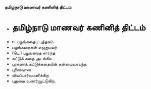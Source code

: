 **தமிழ்நாடு மாணவர் கணினித் திட்டம்**
- # தமிழ்நாடு மாணவர் கணினித் திட்டம்
- n. பழங்கதைப் புத்தகம்
- பழங்கதைகள் எழுதுபவர்
- (பெ.) பழங்கதை சார்ந்த
- கட்டுக் கதை அடங்கிய
- புராணக் கட்டுக்கதையின் தன்மைவாய்ந்த
- புனைவான
- வியப்பார்வமளிக்கிற
- புதுமை உணர்வூட்டுகிற.

